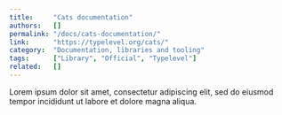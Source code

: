 ```yaml
---
title:     "Cats documentation"
authors:   []
permalink: "/docs/cats-documentation/"
link:      "https://typelevel.org/cats/"
category:  "Documentation, libraries and tooling"
tags:      ["Library", "Official", "Typelevel"]
related:   []
---
```


Lorem ipsum dolor sit amet, consectetur adipiscing elit, sed do eiusmod tempor incididunt ut labore et dolore magna aliqua.
